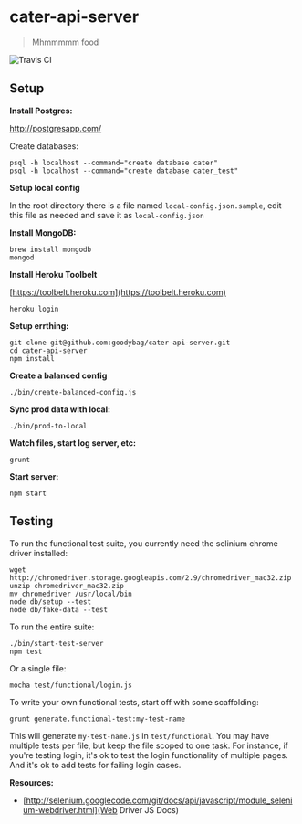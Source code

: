 # cater-api-server

> Mhmmmmm food

![Travis CI](https://magnum.travis-ci.com/goodybag/cater-api-server.svg?token=Y9pCkdx3gqFuzfxv2XR4)

## Setup

__Install Postgres:__

http://postgresapp.com/

Create databases:

```
psql -h localhost --command="create database cater"
psql -h localhost --command="create database cater_test"
```

__Setup local config__

In the root directory there is a file named `local-config.json.sample`, edit
this file as needed and save it as `local-config.json`

__Install MongoDB:__

```
brew install mongodb
mongod
```

__Install Heroku Toolbelt__

[https://toolbelt.heroku.com](https://toolbelt.heroku.com)

```
heroku login
```

__Setup errthing:__

```
git clone git@github.com:goodybag/cater-api-server.git
cd cater-api-server
npm install
```

__Create a balanced config__
```
./bin/create-balanced-config.js
```

__Sync prod data with local:__

```
./bin/prod-to-local
```

__Watch files, start log server, etc:__

```
grunt
```

__Start server:__

```
npm start
```

## Testing

To run the functional test suite, you currently need the selinium chrome driver installed:

```
wget http://chromedriver.storage.googleapis.com/2.9/chromedriver_mac32.zip
unzip chromedriver_mac32.zip
mv chromedriver /usr/local/bin
node db/setup --test
node db/fake-data --test
```

To run the entire suite:

```
./bin/start-test-server
npm test
```

Or a single file:

```
mocha test/functional/login.js
```

To write your own functional tests, start off with some scaffolding:

```
grunt generate.functional-test:my-test-name
```

This will generate `my-test-name.js` in `test/functional`. You may have multiple tests per file, but keep the file scoped to one task. For instance, if you're testing login, it's ok to test the login functionality of multiple pages. And it's ok to add tests for failing login cases.

__Resources:__

* [http://selenium.googlecode.com/git/docs/api/javascript/module_selenium-webdriver.html](Web Driver JS Docs)
